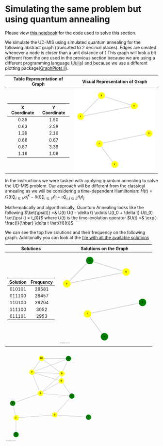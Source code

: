 # Simulating the same problem but using quantum annealing



Please view [this notebook](./Task%202.ipynb) for the code used to solve this section. 

We simulate the UD-MIS using simulated quantum annealing for the following abstract graph (truncated to 2 decimal places). Edges are created whenever a node is closer than a unit distance of 1.This graph will look a bit different from the one used in the previous section because we are using a different programming language ([Julia](https://julialang.org/)) and because we use a different plotting package([GraphPlots.jl](https://juliagraphs.org/GraphPlot.jl/)).


|Table Representation of Graph | Visual Representation of Graph|
| :--------------: | :---------: 
| <table>   <thead>   <tr> <th>X Coordinate</th>  <th>Y Coordinate</th>  </tr>   </thead>   <tbody>   <tr>  <td>0.35</td>  <td>1.50</td> </tr> <tr>  <td>0.63</td>  <td>2.58</td> </tr> <tr>  <td>1.39</td>  <td>2.16</td> </tr> <tr>  <td>0.66</td>  <td>0.67</td> </tr> <tr>  <td>0.87</td>  <td>3.39</td> </tr> <tr>  <td>1.16</td>  <td>1.08</td> </tr> </tbody> </table> | <img src="./resources/task2_top5/yellow.png" width="300">

In the instructions we were tasked with applying quantum annealing to solve the UD-MIS problem. Our approach will be different from the classical annealing as we will be considering a time-dependent Hamiltonian:
$\hat{H}(t) = \Omega(t) \sum_{i \in V} \hat{\sigma}_i^x - \delta(t) \sum_{i \in V} \hat{n}_i + u \sum_{i,j \in E} \hat{n}_i \hat{n}_j$

Mathematically and algorithmically, Quantum Annealing looks like the following
$\ket{\psi(t)} =& U(t) U(t - \delta t) \cdots U(t_0 + \delta t) U(t_0) \ket{\psi (t = t_0)}$
where $U(t)$ is the time-evolution operator
$U(t) =& \exp(-\frac{i}{\hbar} \delta t \hat{H}(t))$

We can see the top five solutions and their frequency on the following graph. Additonally you can look at the [file with all the available solutions](./task2_data.dat)

|Solutions | Solutions on the Graph|
| :--------------: | :---------: 
| <table>   <thead>   <tr> <th>Solution</th>  <th>Frequency</th>  </tr>   </thead>   <tbody>   <tr>  <td>010101</td>  <td>28581</td> </tr> <tr>  <td>011100</td>  <td>28457</td> </tr> <tr>  <td>110100</td>  <td>28204</td> </tr> <tr>  <td>111100</td>  <td>3052</td> </tr> <tr>  <td>011101</td>  <td>2953</td> </tr> </tbody> </table> | <img src="./resources/task2_top5.gif" width="300">



<img src="./resources/quantum_gotham/quantum_gotham.gif" width="300">

